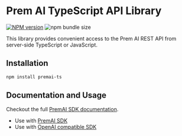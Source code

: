 # Prem AI TypeScript API Library

[![NPM version](https://img.shields.io/npm/v/premai-ts.svg)](https://npmjs.org/package/premai-ts) ![npm bundle size](https://img.shields.io/bundlephobia/minzip/premai-ts)

This library provides convenient access to the Prem AI REST API from server-side TypeScript or JavaScript.

## Installation

```sh
npm install premai-ts
```
## Documentation and Usage

Checkout the full [PremAI SDK documentation](https://docs.premai.io/get-started/sdks).

- Use with [PremAI SDK](https://docs.premai.io/get-started/sdks#use-with-premai-sdk)
- Use with [OpenAI compatible SDK](https://docs.premai.io/get-started/sdks#use-with-openai-compatible-sdk)
